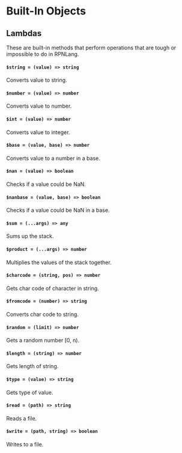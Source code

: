 # Built-In Objects

## Lambdas

These are built-in methods that perform operations that are tough or impossible to do in RPNLang.  

#### `$string = (value) => string`

Converts value to string.  

#### `$number = (value) => number`

Converts value to number.  

#### `$int = (value) => number`

Converts value to integer.  

#### `$base = (value, base) => number`

Converts value to a number in a base.  

#### `$nan = (value) => boolean`

Checks if a value could be NaN.  

#### `$nanbase = (value, base) => boolean`

Checks if a value could be NaN in a base.  

#### `$sum = (...args) => any`

Sums up the stack.  

#### `$product = (...args) => number`

Multiplies the values of the stack together.  

#### `$charcode = (string, pos) => number`

Gets char code of character in string.  

#### `$fromcode = (number) => string`

Converts char code to string.  

#### `$random = (limit) => number`

Gets a random number [0, n).  

#### `$length = (string) => number`

Gets length of string. 

#### `$type = (value) => string`

Gets type of value.  

#### `$read = (path) => string`

Reads a file.  

#### `$write = (path, string) => boolean`

Writes to a file.  
